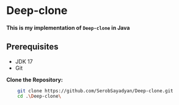 # Deep-clone

#### This is my implementation of `Deep-clone` in Java

## Prerequisites

- JDK 17
- Git


**Clone the Repository:** 
```bash   
    git clone https://github.com/SerobSayadyan/Deep-clone.git
    cd .\Deep-clone\
```